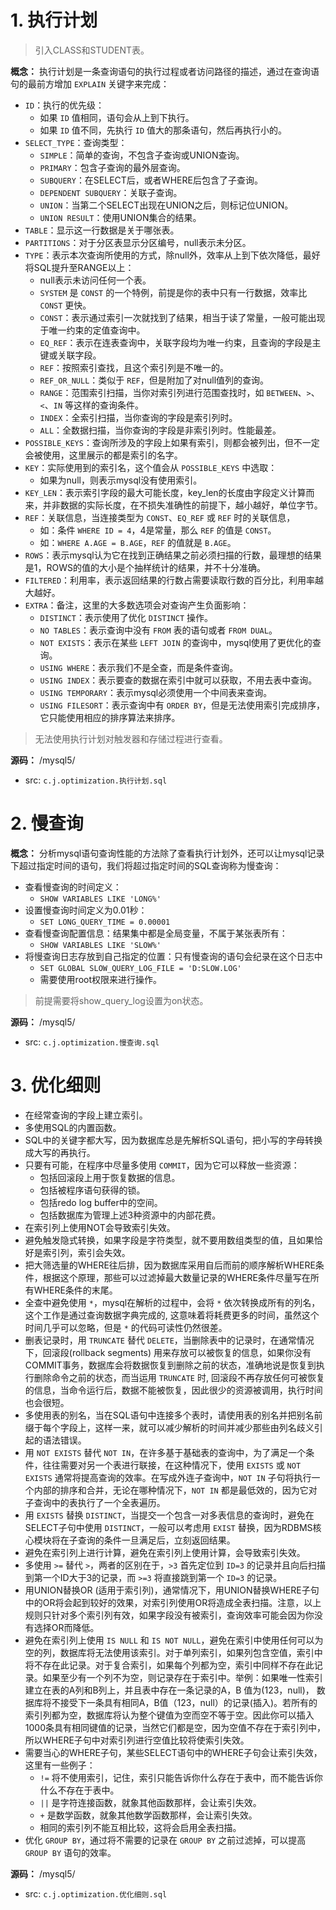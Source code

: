 # 1. 执行计划

> 引入CLASS和STUDENT表。

**概念：** 执行计划是一条查询语句的执行过程或者访问路径的描述，通过在查询语句的最前方增加 `EXPLAIN` 关键字来完成：
- `ID`：执行的优先级：
    - 如果 `ID` 值相同，语句会从上到下执行。
    - 如果 `ID` 值不同，先执行 `ID` 值大的那条语句，然后再执行小的。
- `SELECT_TYPE`：查询类型：
    - `SIMPLE`：简单的查询，不包含子查询或UNION查询。
    - `PRIMARY`：包含子查询的最外层查询。
    - `SUBQUERY`：在SELECT后，或者WHERE后包含了子查询。
    - `DEPENDENT SUBQUERY`：关联子查询。
    - `UNION`：当第二个SELECT出现在UNION之后，则标记位UNION。
    - `UNION RESULT`：使用UNION集合的结果。
- `TABLE`：显示这一行数据是关于哪张表。
- `PARTITIONS`：对于分区表显示分区编号，null表示未分区。
- `TYPE`：表示本次查询所使用的方式，除null外，效率从上到下依次降低，最好将SQL提升至RANGE以上：
    - null表示未访问任何一个表。
    - `SYSTEM` 是 `CONST` 的一个特例，前提是你的表中只有一行数据，效率比 `CONST` 更快。
    - `CONST`：表示通过索引一次就找到了结果，相当于读了常量，一般可能出现于唯一约束的定值查询中。
    - `EQ_REF`：表示在连表查询中，关联字段均为唯一约束，且查询的字段是主键或关联字段。
    - `REF`：按照索引查找，且这个索引列是不唯一的。
    - `REF_OR_NULL`：类似于 `REF`，但是附加了对null值列的查询。
    - `RANGE`：范围索引扫描，当你对索引列进行范围查找时，如 `BETWEEN`、`>`、`<`、`IN` 等这样的查询条件。
    - `INDEX`：全索引扫描，当你查询的字段是索引列时。
    - `ALL`：全数据扫描，当你查询的字段是非索引列时。性能最差。
- `POSSIBLE_KEYS`：查询所涉及的字段上如果有索引，则都会被列出，但不一定会被使用，这里展示的都是索引的名字。
- `KEY`：实际使用到的索引名，这个值会从 `POSSIBLE_KEYS` 中选取：
    - 如果为null，则表示mysql没有使用索引。
- `KEY_LEN`：表示索引字段的最大可能长度，key_len的长度由字段定义计算而来，并非数据的实际长度，在不损失准确性的前提下，越小越好，单位字节。
- `REF`：关联信息，当连接类型为 `CONST`、`EQ_REF` 或 `REF` 时的关联信息，
    - 如：条件 `WHERE ID = 4`，4是常量，那么 `REF` 的值是 `CONST`。
    - 如：`WHERE A.AGE = B.AGE`，`REF` 的值就是 `B.AGE`。
- `ROWS`：表示mysql认为它在找到正确结果之前必须扫描的行数，最理想的结果是1，ROWS的值的大小是个抽样统计的结果，并不十分准确。
- `FILTERED`：利用率，表示返回结果的行数占需要读取行数的百分比，利用率越大越好。
- `EXTRA`：备注，这里的大多数选项会对查询产生负面影响：
    - `DISTINCT`：表示使用了优化 `DISTINCT` 操作。
    - `NO TABLES`：表示查询中没有 `FROM` 表的语句或者 `FROM DUAL`。
    - `NOT EXISTS`：表示在某些 `LEFT JOIN` 的查询中，mysql使用了更优化的查询。
    - `USING WHERE`：表示我们不是全查，而是条件查询。
    - `USING INDEX`：表示要查的数据在索引中就可以获取，不用去表中查询。
    - `USING TEMPORARY`：表示mysql必须使用一个中间表来查询。
    - `USING FILESORT`：表示查询中有 `ORDER BY`，但是无法使用索引完成排序，它只能使用相应的排序算法来排序。

> 无法使用执行计划对触发器和存储过程进行查看。

**源码：** /mysql5/
- src: `c.j.optimization.执行计划.sql`

# 2. 慢查询

**概念：** 分析mysql语句查询性能的方法除了查看执行计划外，还可以让mysql记录下超过指定时间的语句，我们将超过指定时间的SQL查询称为慢查询：
- 查看慢查询的时间定义：
    - `SHOW VARIABLES LIKE 'LONG%'`
- 设置慢查询时间定义为0.01秒：
    - `SET LONG_QUERY_TIME = 0.00001`
- 查看慢查询配置信息：结果集中都是全局变量，不属于某张表所有：
    - `SHOW VARIABLES LIKE 'SLOW%'`
- 将慢查询日志存放到自己指定的位置：只有慢查询的语句会纪录在这个日志中
    - `SET GLOBAL SLOW_QUERY_LOG_FILE = 'D:SLOW.LOG'`
    - 需要使用root权限来进行操作。

> 前提需要将show_query_log设置为on状态。

**源码：** /mysql5/
- src: `c.j.optimization.慢查询.sql`

# 3. 优化细则

- 在经常查询的字段上建立索引。
- 多使用SQL的内置函数。
- SQL中的关键字都大写，因为数据库总是先解析SQL语句，把小写的字母转换成大写的再执行。
- 只要有可能，在程序中尽量多使用 `COMMIT`，因为它可以释放一些资源：
    - 包括回滚段上用于恢复数据的信息。
    - 包括被程序语句获得的锁。
    - 包括redo log buffer中的空间。
    - 包括数据库为管理上述3种资源中的内部花费。
- 在索引列上使用NOT会导致索引失效。
- 避免触发隐式转换，如果字段是字符类型，就不要用数组类型的值，且如果恰好是索引列，索引会失效。
- 把大筛选量的WHERE往后排，因为数据库采用自后而前的顺序解析WHERE条件，根据这个原理，那些可以过滤掉最大数量记录的WHERE条件尽量写在所有WHERE条件的末尾。
- 全查中避免使用 `*`，mysql在解析的过程中，会将 `*` 依次转换成所有的列名，这个工作是通过查询数据字典完成的, 这意味着将耗费更多的时间，虽然这个时间几乎可以忽略，但是 `*` 的代码可读性仍然很差。
- 删表记录时，用 `TRUNCATE` 替代 `DELETE`，当删除表中的记录时，在通常情况下，回滚段(rollback segments) 用来存放可以被恢复的信息，如果你没有COMMIT事务，数据库会将数据恢复到删除之前的状态，准确地说是恢复到执行删除命令之前的状态，而当运用 `TRUNCATE` 时, 回滚段不再存放任何可被恢复的信息，当命令运行后，数据不能被恢复，因此很少的资源被调用，执行时间也会很短。
- 多使用表的别名，当在SQL语句中连接多个表时，请使用表的别名并把别名前缀于每个字段上，这样一来，就可以减少解析的时间并减少那些由列名歧义引起的语法错误。
- 用 `NOT EXISTS` 替代 `NOT IN`，在许多基于基础表的查询中，为了满足一个条件，往往需要对另一个表进行联接，在这种情况下，使用 `EXISTS` 或 `NOT EXISTS` 通常将提高查询的效率。在写成外连子查询中，`NOT IN` 子句将执行一个内部的排序和合并，无论在哪种情况下，`NOT IN` 都是最低效的，因为它对子查询中的表执行了一个全表遍历。
- 用 `EXISTS` 替换 `DISTINCT`，当提交一个包含一对多表信息的查询时，避免在SELECT子句中使用 `DISTINCT`，一般可以考虑用 `EXIST` 替换，因为RDBMS核心模块将在子查询的条件一旦满足后，立刻返回结果。
- 避免在索引列上进行计算，避免在索引列上使用计算，会导致索引失效。
- 多使用 `>=` 替代 `>`，两者的区别在于，`>3` 首先定位到 `ID=3` 的记录并且向后扫描到第一个ID大于3的记录，而 `>=3` 将直接跳到第一个 `ID=3` 的记录。
- 用UNION替换OR (适用于索引列)，通常情况下，用UNION替换WHERE子句中的OR将会起到较好的效果，对索引列使用OR将造成全表扫描。注意，以上规则只针对多个索引列有效，如果字段没有被索引，查询效率可能会因为你没有选择OR而降低。
- 避免在索引列上使用 `IS NULL` 和 `IS NOT NULL`，避免在索引中使用任何可以为空的列，数据库将无法使用该索引。对于单列索引，如果列包含空值，索引中将不存在此记录。对于复合索引，如果每个列都为空，索引中同样不存在此记录。如果至少有一个列不为空，则记录存在于索引中。举例：如果唯一性索引建立在表的A列和B列上，并且表中存在一条记录的A，B 值为(123，null)， 数据库将不接受下一条具有相同A，B值（123，null）的记录(插入)。若所有的索引列都为空，数据库将认为整个键值为空而空不等于空。因此你可以插入1000条具有相同键值的记录，当然它们都是空，因为空值不存在于索引列中，所以WHERE子句中对索引列进行空值比较将使索引失效。
- 需要当心的WHERE子句，某些SELECT语句中的WHERE子句会让索引失效，这里有一些例子：
    - `!=` 将不使用索引，记住，索引只能告诉你什么存在于表中，而不能告诉你什么不存在于表中。
    - `||` 是字符连接函数，就象其他函数那样，会让索引失效。 
    - `+` 是数学函数，就象其他数学函数那样，会让索引失效。 
    - 相同的索引列不能互相比较，这将会启用全表扫描。
- 优化 `GROUP BY`，通过将不需要的记录在 `GROUP BY` 之前过滤掉，可以提高 `GROUP BY` 语句的效率。

**源码：** /mysql5/
- src: `c.j.optimization.优化细则.sql`